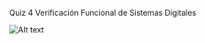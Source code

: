 Quiz 4 Verificación Funcional de Sistemas Digitales

![Alt text](https://github.com/javierespinoza09/Practicas_Verilog/edit/master/Verificacion_Javier/Q4/Diagrama.png)


